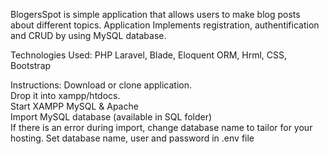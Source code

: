 BlogersSpot is simple application that allows users to make blog posts about different
 topics. Application Implements registration, authentification and CRUD by 
 using MySQL database.
 
 Technologies Used: PHP Laravel, Blade, Eloquent ORM, Hrml, CSS, Bootstrap

Instructions:
    Download or clone application.<br>
    Drop it into xampp/htdocs.<br>
    Start XAMPP MySQL & Apache<br>
    Import MySQL database (available in SQL folder)<br>
    If there is an error during import, change database name to tailor for your hosting.
    Set database name, user and password in .env file
